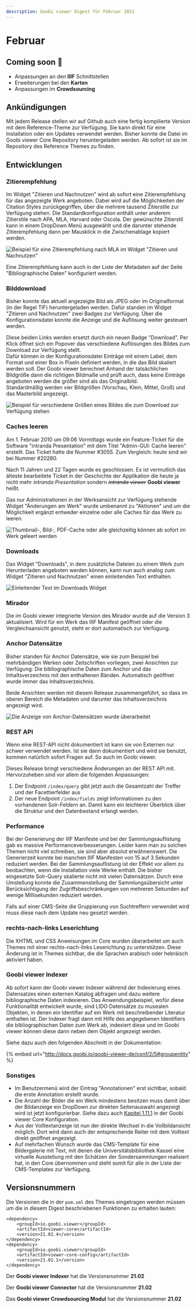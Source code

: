 ```yaml
---
description: Goobi viewer Digest für Februar 2021
---
```


# Februar

## Coming soon :rocket:

* Anpassungen an den **IIIF** Schnittstellen
* Erweiterungen bei den **Karten**
* Anpassungen im **Crowdsourcing**

## Ankündigungen

Mit jedem Release stellen wir auf Github auch eine fertig kompilierte Version mit dem Reference-Theme zur Verfügung. Sie kann direkt für eine Installation oder ein Updates verwendet werden. Bisher konnte die Datei im Goobi viewer Core Repository heruntergeladen werden. Ab sofort ist sie im Repository des Reference Themes zu finden.

## Entwicklungen

### Zitierempfehlung

Im Widget "Zitieren und Nachnutzen" wird ab sofort eine Zitierempfehlung für das angezeigte Werk angeboten. Dabei wird auf die Möglichkeiten der Citation Styles zurückgegriffen, über die mehrere tausend Zitierstile zur Verfügung stehen. Die Standardkonfiguration enthält unter anderem Zitierstile nach APA, MLA, Harvard oder Oscola. Der gewünschte Zitierstil kann in einem DropDown Menü ausgewählt und die darunter stehende Zitierempfehlung dann per Mausklick in die Zwischenablage kopiert werden.

![Beispiel für eine Zitierempfehlung nach MLA im Widget "Zitieren und Nachnutzen"](../.gitbook/assets/2021-02\_de\_zitierempfehlung.png)

Eine Zitierempfehlung kann auch in der Liste der Metadaten auf der Seite "Bibliographische Daten" konfiguriert werden.

### Bilddownload

Bisher konnte das aktuell angezeigte Bild als JPEG oder im Originalformat (in der Regel TIF) heruntergeladen werden. Dafür standen im Widget "Zitieren und Nachnutzen" zwei Badges zur Verfügung. Über die Konfigurationsdatei konnte die Anzeige und die Auflösung weiter gesteuert werden.

Diese beiden Links werden ersetzt durch ein neuen Badge "Download". Per Klick öffnet sich ein Popover das verschiedene Auflösungen des Bildes zum Download zur Verfügung stellt. \
Dafür können in der Konfigurationsdatei Einträge mit einem Label, dem Format und einer Box in Pixeln definiert werden, in die das Bild skaliert werden soll. Der Goobi viewer berechnet Anhand der tatsächlichen Bildgröße dann die richtigen Bildmaße und prüft auch, dass keine Einträge angeboten werden die größer sind als das Originalbild. \
Standardmäßig werden vier Bildgrößen (Vorschau, Klein, Mittel, Groß) und das Masterbild angezeigt.

![Beispiel für verschiedene Größen eines Bildes die zum Download zur Verfügung stehen](../.gitbook/assets/2021-02\_de\_download.png)

### Caches leeren

Am 1. Februar 2010 um 09:06 Vormittags wurde ein Feature-Ticket für die Software "intranda Presentation" mit dem Titel "Admin-GUI: Cache leeren" erstellt. Das Ticket hatte die Nummer #3055. Zum Vergleich: heute sind wir bei Nummer #20280.

Nach 11 Jahren und 22 Tagen wurde es geschlossen. Es ist vermutlich das älteste bearbeitete Ticket in der Geschichte der Applikation die heute ja nicht mehr _intranda Presentation_ sondern ~~_intranda viewer_~~ **Goobi viewer** heißt.

Das nur Administrationen in der Werksansicht zur Verfügung stehende Widget "Änderungen am Werk" wurde umbenannt zu "Aktionen" und um die Möglichkeit ergänzt entweder einzelne oder alle Caches für das Werk zu leeren.

![Thumbnail-, Bild-, PDF-Cache oder alle gleichzeitig können ab sofort im Werk geleert werden](../.gitbook/assets/2021-02\_de\_aktionen.png)

### Downloads

Das Widget "Downloads", in dem zusätzliche Dateien zu einem Werk zum Herunterladen angeboten werden können, kann nun auch analog zum Widget "Zitieren und Nachnutzen" einen einleitenden Text enthalten.

![Einleitender Text im Downloads Widget](../.gitbook/assets/2021-02\_de\_downloads.png)

### Mirador

Die im Goobi viewer integrierte Version des Mirador wurde auf die Version 3 aktualisiert. Wird für ein Werk das IIIF Manifest geöffnet oder die Vergleichsansicht genutzt, steht er dort automatisch zur Verfügung.

### Anchor Datensätze

Bisher standen für Anchor Datensätze, wie sie zum Beispiel bei mehrbändigen Werken oder Zeitschriften vorliegen, zwei Ansichten zur Verfügung: Die bibliographische Daten zum Anchor und das Inhaltsverzeichnis mit den enthaltenen Bänden. Automatisch geöffnet wurde immer das Inhaltsverzeichnis.

Beide Ansichten werden mit diesem Release zusammengeführt, so dass im oberen Bereich die Metadaten und darunter das Inhaltsverzeichnis angezeigt wird.

![Die Anzeige von Anchor-Datensätzen wurde überarbeitet](../.gitbook/assets/2021-02\_de\_anchor.png)

### REST API

Wenn eine REST-API nicht dokumentiert ist kann sie von Externen nur schwer verwendet werden. Ist sie dann dokumentiert und wird sie benutzt, kommen natürlich sofort Fragen auf. So auch im Goobi viewer.

Dieses Release bringt verschiedene Änderungen an der REST API mit. Hervorzuheben sind vor allem die folgenden Anpassungen:&#x20;

1. Der Endpoint `/index/query` gibt jetzt auch die Gesamtzahl der Treffer und der Facettierfelder aus&#x20;
2. Der neue Endpoint `/index/fields` zeigt Informationen zu den vorhandenen Solr-Feldern an. Damit kann ein leichterer Überblick über die Struktur und den Datenbestand erlangt werden.

### Performance

Bei der Generierung der IIIF Manifeste und bei der Sammlungsauflistung gab es massive Performanceverbesserungen. Leider kann man zu solchen Themen nicht viel schreiben, sie sind aber absolut erwähnenswert. Die Generierzeit konnte bei manchen IIIF Manifesten von 15 auf 3 Sekunden reduziert werden. Bei der Sammlungsauflistung ist der Effekt vor allem zu beobachten, wenn die Installation viele Werke enthält. Die bisher eingesetzte Solr-Query skalierte nicht mit vielen Datensätzen. Durch eine Umstellung konnte die Zusammenstellung der Sammlungsübersicht unter Berücksichtigung der Zugriffsbeschränkungen von mehreren Sekunden auf wenige Millisekunden reduziert werden.

Falls auf einer CMS-Seite die Gruppierung von Suchtreffern verwendet wird muss diese nach dem Update neu gesetzt werden.

### rechts-nach-links Leserichtung

Die XHTML und CSS Anweisungen im Core wurden überarbeitet um auch Themes mit einer rechts-nach-links Leserichtung zu unterstützen. Diese Änderung ist in Themes sichtbar, die die Sprachen arabisch oder hebräisch aktiviert haben.

### Goobi viewer Indexer

Ab sofort kann der Goobi viewer Indexer während der Indexierung eines Datensatzes einen externen Katalog abfragen und dazu weitere bibliographische Daten indexieren. Das Anwendungsbeispiel, wofür diese Funktionalität entwickelt wurde, sind LIDO Datensätze zu musealen Objekten, in denen ein Identifier auf ein Werk mit beschreibender Literatur enthalten ist. Der Indexer fragt dann mit Hilfe des angegebenen Identifiers die bibliographischen Daten zum Werk ab, indexiert diese und im Goobi viewer können diese dann neben dem Objekt angezeigt werden.

Siehe dazu auch den folgenden Abschnitt in der Dokumentation:

{% embed url="http://docs.goobi.io/goobi-viewer-de/conf/2/5#groupentity" %}

### Sonstiges

* Im Benutzermenü wird der Eintrag "Annotationen" erst sichtbar, sobald die erste Annotation erstellt wurde.
* Die Anzahl der Bilder die ein Werk mindestens besitzen muss damit über der Bildanzeige ein DropDown zur direkten Seitenauswahl angezeigt wird ist jetzt konfigurierbar. Siehe dazu auch [Kapitel 1.11.1](https://docs.goobi.io/goobi-viewer-de/conf/1/11/1) in der Goobi viewer Core Konfiguration.
* Aus der Volltextanzeige ist nun der direkte Wechsel in die Vollbildansicht möglich. Dort wird dann auch der entsprechende Reiter mit dem Volltext direkt geöffnet angezeigt.
* Auf mehrfachen Wunsch wurde das CMS-Template für eine Bildergalerie mit Text, mit denen die Universitätsbibliothek Kassel eine virtuelle Ausstellung mit den Schätzen der Sondersammlungen realisiert hat, in den Core übernommen und steht somit für alle in der Liste der CMS-Templates zur Verfügung.

## Versionsnummern

Die Versionen die in der `pom.xml` des Themes eingetragen werden müssen um die in diesem Digest beschriebenen Funktionen zu erhalten lauten:

```markup
<dependency>
    <groupId>io.goobi.viewer</groupId>
    <artifactId>viewer-core</artifactId>
    <version>21.02.4</version>
</dependency>
<dependency>
    <groupId>io.goobi.viewer</groupId>
    <artifactId>viewer-core-config</artifactId>
    <version>21.02.1</version>
</dependency>
```

Der **Goobi viewer Indexer** hat die Versionsnummer **21.02**

Der **Goobi viewer Connector** hat die Versionsnummer **21.02**

Das **Goobi viewer Crowdsourcing Modul** hat die Versionsnummer **21.02**
